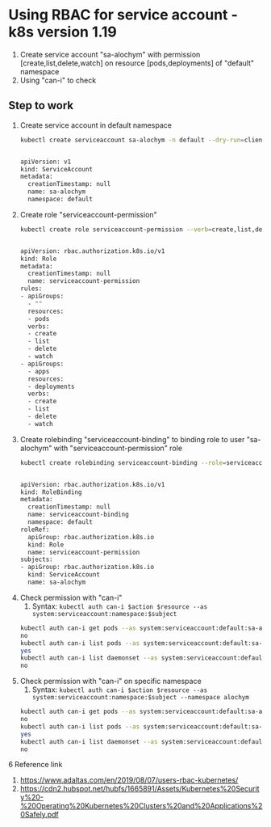 # Using RBAC for service account - k8s version 1.19
1. Create service account "sa-alochym" with permission [create,list,delete,watch] on resource [pods,deployments] of "default" namespace
2. Using "can-i" to check
## Step to work
1. Create service account in default namespace
   ```bash
   kubectl create serviceaccount sa-alochym -n default --dry-run=client -oyaml | tee service-account.yaml


   apiVersion: v1
   kind: ServiceAccount
   metadata:
     creationTimestamp: null
     name: sa-alochym
     namespace: default
   ```
2. Create role "serviceaccount-permission"
   ```bash
   kubectl create role serviceaccount-permission --verb=create,list,delete,watch --resource=pods,deployment  -n default --dry-run=client -oyaml |tee role-serviceaccount-permission.yaml


   apiVersion: rbac.authorization.k8s.io/v1
   kind: Role
   metadata:
     creationTimestamp: null
     name: serviceaccount-permission
   rules:
   - apiGroups:
     - ""
     resources:
     - pods
     verbs:
     - create
     - list
     - delete
     - watch
   - apiGroups:
     - apps
     resources:
     - deployments
     verbs:
     - create
     - list
     - delete
     - watch
   ```
3. Create rolebinding "serviceaccount-binding" to binding role to user "sa-alochym" with "serviceaccount-permission" role
   ```bash
   kubectl create rolebinding serviceaccount-binding --role=serviceaccount-permission --serviceaccount=default:sa-alochym -n default --dry-run=client -oyaml |tee rolebinding-serviceaccount-binding.yaml


   apiVersion: rbac.authorization.k8s.io/v1
   kind: RoleBinding
   metadata:
     creationTimestamp: null
     name: serviceaccount-binding
     namespace: default
   roleRef:
     apiGroup: rbac.authorization.k8s.io
     kind: Role
     name: serviceaccount-permission
   subjects:
   - apiGroup: rbac.authorization.k8s.io
     kind: ServiceAccount
     name: sa-alochym
   ```
4. Check permission with "can-i"
   1. Syntax: `kubectl auth can-i $action $resource --as system:serviceaccount:namespace:$subject`
   ```bash
   kubectl auth can-i get pods --as system:serviceaccount:default:sa-alochym
   no
   kubectl auth can-i list pods --as system:serviceaccount:default:sa-alochym
   yes
   kubectl auth can-i list daemonset --as system:serviceaccount:default:sa-alochym
   no
   ```
5. Check permission with "can-i" on specific namespace
   1. Syntax: `kubectl auth can-i $action $resource --as system:serviceaccount:namespace:$subject --namespace alochym`
   ```bash
   kubectl auth can-i get pods --as system:serviceaccount:default:sa-alochym --namespace alochym
   no
   kubectl auth can-i list pods --as system:serviceaccount:default:sa-alochym --namespace default
   yes
   kubectl auth can-i list daemonset --as system:serviceaccount:default:sa-alochym --namespace monitoring
   no
   ```   
6 Reference link
   1. https://www.adaltas.com/en/2019/08/07/users-rbac-kubernetes/
   2. https://cdn2.hubspot.net/hubfs/1665891/Assets/Kubernetes%20Security%20-%20Operating%20Kubernetes%20Clusters%20and%20Applications%20Safely.pdf
